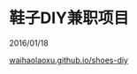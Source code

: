 # 鞋子DIY兼职项目
<p>2016/01/18<p>
<a href="http://waihaolaoxu.github.io" target="_blank">waihaolaoxu.github.io/shoes-diy</a>
